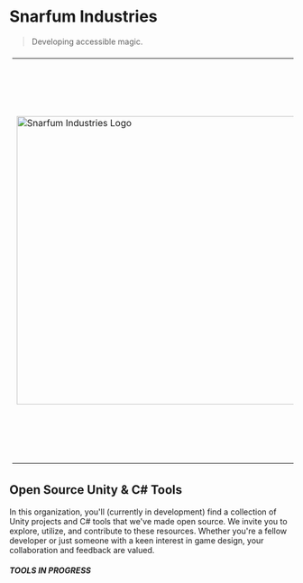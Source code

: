 # Snarfum Industries
> Developing accessible magic.

<table style="padding:5px">
  <tr>
    <td><img src="https://github.com/SnarfumIndustries/.github/assets/13316137/d1cde88d-28da-45c6-99e3-75b02a8c9cdb" alt="Snarfum Industries Logo" width = 512px></td> 
    <td><p>✨ Welcome to <b>Snarfum Industries</b>' GitHub space! ✨<br \><br \>We're a nimble game development and C# development studio, passionately crafting lightweight yet impactful games that sprinkle delight into the world. Our aim? To embolden fresh perspectives and curate experiences that delve into nuances, ensuring everyone enjoys the ride along the way. 🚀</p></td>
  </tr>
</table>

## Open Source Unity & C# Tools

In this organization, you'll (currently in development) find a collection of Unity projects and C# tools that we've made open source. We invite you to explore, utilize, and contribute to these resources. Whether you're a fellow developer or just someone with a keen interest in game design, your collaboration and feedback are valued.

#### _TOOLS IN PROGRESS_

<!--
**Here are some ideas to get you started:**

🙋‍♀️ A short introduction - what is your organization all about?
🌈 Contribution guidelines - how can the community get involved?
👩‍💻 Useful resources - where can the community find your docs? Is there anything else the community should know?
🍿 Fun facts - what does your team eat for breakfast?
🧙 Remember, you can do mighty things with the power of [Markdown](https://docs.github.com/github/writing-on-github/getting-started-with-writing-and-formatting-on-github/basic-writing-and-formatting-syntax)
-->
